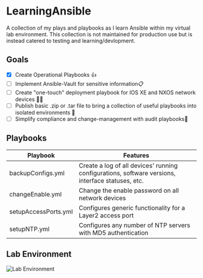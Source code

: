 # LearningAnsible
A collection of my plays and playbooks as I learn Ansible within my virtual lab environment. This collection is not maintained for production use but is instead catered to testing and learning/devlopment.

## Goals
- [X] Create Operational Playbooks 👍
- [ ] Implement Ansible-Vault for sensitive information:clipboard:
- [ ] Create "one-touch" deployment playbook for IOS XE and NXOS network devices 👨‍💻
- [ ] Publish basic .zip or .tar file to bring a collection of useful playbooks into isolated environments 🛂
- [ ] Simplify compliance and change-management with audit playbooks🦺

## Playbooks

Playbook              | Features
-------------         | -------------
backupConfigs.yml     | Create a log of all devices' running configurations, software versions, interface statuses, etc.
changeEnable.yml      | Change the enable password on all network devices
setupAccessPorts.yml  | Configures generic functionality for a Layer2 access port
setupNTP.yml          | Configures any number of NTP servers with MD5 authentication

## Lab Environment
![Lab Environment](https://i.imgur.com/sAibkpG.png)
